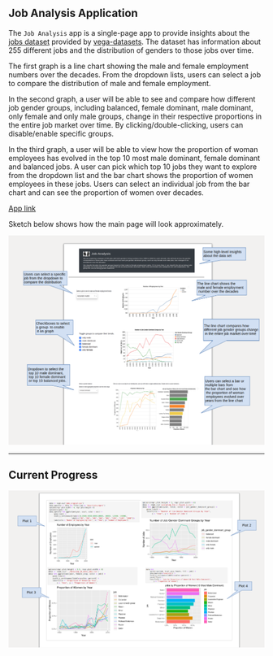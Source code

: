 ## Job Analysis Application

The `Job Analysis` app is a single-page app to provide insights about the [jobs dataset](https://github.com/vega/vega-datasets/blob/master/data/jobs.json) provided by [vega-datasets](https://github.com/vega/vega-datasets/blob/master/README.md). The dataset has information about 255 different jobs and the distribution of genders to those jobs over time.

The first graph is a line chart showing the male and female employment numbers over the decades. From the dropdown lists, users can select a job to compare the distribution of male and female employment.

In the second graph, a user will be able to see and compare how different job gender groups, including balanced, female dominant, male dominant, only female and only male groups, change in their respective proportions in the entire job market over time. By clicking/double-clicking, users can disable/enable specific groups. 

In the third graph, a user will be able to view how the proportion of woman employees has evolved in the top 10 most male dominant, female dominant and balanced jobs. A user can pick which top 10 jobs they want to explore from the dropdown list and the bar chart shows the proportion of women employees in these jobs. Users can select an individual job from the bar chart and can see the proportion of women over decades.

[App link](https://jobs-analysis-milestone2.herokuapp.com/)

Sketch below shows how the main page will look approximately.
  
![](images/new_mockup.png)

------
## Current Progress


![](images/r_mockup.png)
